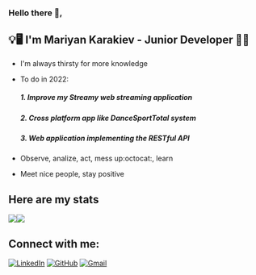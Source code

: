 

### Hello there 👋,




## :bulb::desktop_computer: I'm Mariyan Karakiev - Junior Developer :electric_plug::bulb:

- I'm always thirsty for more knowledge
- To do in 2022:
    ##### 1. Improve my Streamy web streaming application 
    ##### 2. Cross platform app like DanceSportTotal system
    ##### 3. Web application implementing the RESTful API

- Observe, analize, act, mess up:octocat:, learn
- Meet nice people, stay positive
## Here are my stats
<div style="display: flex; flex-direction: row;" >
 <img align="center" src="https://github-readme-stats.vercel.app/api?username=MariyanKarakiev&theme=github_dark&show_icons=true" />
 <img align="center" src="https://github-readme-stats.vercel.app/api/top-langs?username=MariyanKarakiev&show_icons=true&theme=github_dark&layout=compact&hide=css"/>
</div>


## Connect with me:

[![LinkedIn](https://img.shields.io/badge/-LinkedIn-0e76a8?style=flat-square&logo=Linkedin&logoColor=white)](https://www.linkedin.com/in/mariyan-karakiev-0b2a241a7)
[![GitHub](https://img.shields.io/badge/-Github-000000?style=flat-square&logo=Github&logoColor=white)](https://github.com/MariyanKarakiev)
[![Gmail](https://img.shields.io/badge/Gmail-D14836?style=flat-square&logo=gmail&logoColor=white)](mailto:mariqnkarakiev@gmail.com)


